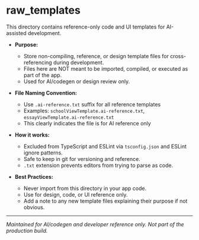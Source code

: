 # raw_templates

This directory contains reference-only code and UI templates for AI-assisted development.

- **Purpose:**
  - Store non-compiling, reference, or design template files for cross-referencing during development.
  - Files here are NOT meant to be imported, compiled, or executed as part of the app.
  - Used for AI/codegen or design review only.

- **File Naming Convention:**
  - Use `.ai-reference.txt` suffix for all reference templates
  - Examples: `schoolViewTemplate.ai-reference.txt`, `essayViewTemplate.ai-reference.txt`
  - This clearly indicates the file is for AI reference only

- **How it works:**
  - Excluded from TypeScript and ESLint via `tsconfig.json` and ESLint ignore patterns.
  - Safe to keep in git for versioning and reference.
  - `.txt` extension prevents editors from trying to parse as code.

- **Best Practices:**
  - Never import from this directory in your app code.
  - Use for design, code, or UI reference only.
  - Add a note to any new template files explaining their purpose if not obvious.

---

*Maintained for AI/codegen and developer reference only. Not part of the production build.* 